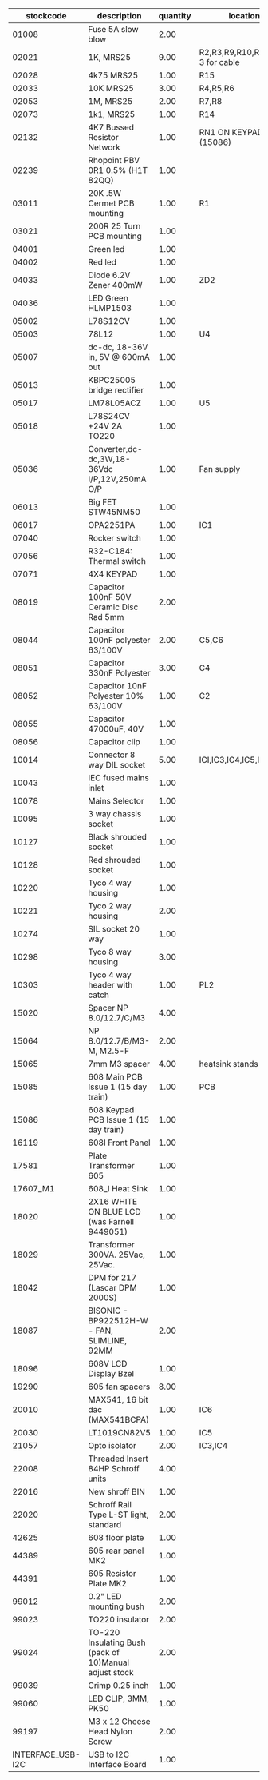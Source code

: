 |stockcode|description|quantity|location|
|---------|-----------|--------|--------|
|01008|Fuse 5A slow blow|2.00||
|02021|1K, MRS25|9.00|R2,R3,R9,R10,R12,R13, 3 for cable|
|02028|4k75 MRS25|1.00|R15|
|02033|10K MRS25|3.00|R4,R5,R6|
|02053|1M, MRS25|2.00|R7,R8|
|02073|1k1, MRS25|1.00|R14|
|02132|4K7 Bussed Resistor Network|1.00|RN1 ON KEYPAD PCB (15086)|
|02239|Rhopoint PBV 0R1 0.5% (H1T 82QQ)|1.00||
|03011|20K .5W Cermet PCB mounting|1.00|R1|
|03021|200R 25 Turn PCB mounting|1.00||
|04001|Green led|1.00||
|04002|Red led|1.00||
|04033|Diode 6.2V Zener 400mW|1.00|ZD2|
|04036|LED Green HLMP1503|1.00||
|05002|L78S12CV|1.00||
|05003|78L12|1.00|U4|
|05007|dc-dc, 18-36V in,  5V @ 600mA out|1.00||
|05013|KBPC25005 bridge rectifier|1.00||
|05017|LM78L05ACZ|1.00|U5|
|05018|L78S24CV +24V 2A TO220|1.00||
|05036|Converter,dc-dc,3W,18-36Vdc I/P,12V,250mA O/P|1.00|Fan supply|
|06013|Big FET  STW45NM50|1.00||
|06017|OPA2251PA|1.00|IC1|
|07040|Rocker switch|1.00||
|07056|R32-C184: Thermal switch|1.00||
|07071|4X4 KEYPAD|1.00||
|08019|Capacitor 100nF 50V Ceramic Disc Rad 5mm|2.00||
|08044|Capacitor 100nF polyester 63/100V|2.00|C5,C6|
|08051|Capacitor 330nF Polyester|3.00|C4|
|08052|Capacitor 10nF Polyester 10% 63/100V|1.00|C2|
|08055|Capacitor 47000uF, 40V|1.00||
|08056|Capacitor clip|1.00||
|10014|Connector 8 way DIL socket|5.00|ICI,IC3,IC4,IC5,IC6|
|10043|IEC fused mains inlet|1.00||
|10078|Mains Selector|1.00||
|10095|3 way chassis socket|1.00||
|10127|Black shrouded socket|1.00||
|10128|Red shrouded socket|1.00||
|10220|Tyco 4 way housing|1.00||
|10221|Tyco 2 way housing|2.00||
|10274|SIL socket 20 way|1.00||
|10298|Tyco 8 way housing|3.00||
|10303|Tyco 4 way header with catch|1.00|PL2|
|15020|Spacer NP 8.0/12.7/C/M3|4.00||
|15064|NP 8.0/12.7/B/M3-M, M2.5-F|2.00||
|15065|7mm M3 spacer|4.00|heatsink stands|
|15085|608 Main PCB Issue 1 (15 day train)|1.00|PCB|
|15086|608 Keypad PCB Issue 1 (15 day train)|1.00||
|16119|608I Front Panel|1.00||
|17581|Plate Transformer 605|1.00||
|17607_M1|608_I Heat Sink|1.00||
|18020|2X16 WHITE ON BLUE LCD (was Farnell 9449051)|1.00||
|18029|Transformer 300VA. 25Vac, 25Vac.|1.00||
|18042|DPM for 217 (Lascar DPM 2000S)|1.00||
|18087|BISONIC - BP922512H-W - FAN, SLIMLINE, 92MM|2.00||
|18096|608V LCD Display Bzel|1.00||
|19290|605 fan spacers|8.00||
|20010|MAX541, 16 bit dac (MAX541BCPA)|1.00|IC6|
|20030|LT1019CN82V5|1.00|IC5|
|21057|Opto isolator|2.00|IC3,IC4|
|22008|Threaded Insert 84HP Schroff units|4.00||
|22016|New shroff BIN|1.00||
|22020|Schroff Rail Type L-ST light, standard|2.00||
|42625|608 floor plate|1.00||
|44389|605 rear panel MK2|1.00||
|44391|605 Resistor Plate MK2|1.00||
|99012|0.2" LED mounting bush|2.00||
|99023|TO220 insulator|2.00||
|99024|TO-220 Insulating Bush (pack of 10)Manual adjust stock|2.00||
|99039|Crimp 0.25 inch|1.00||
|99060|LED CLIP, 3MM, PK50|1.00||
|99197|M3 x 12 Cheese Head Nylon Screw|2.00||
|INTERFACE_USB-I2C|USB to I2C Interface Board|1.00||
